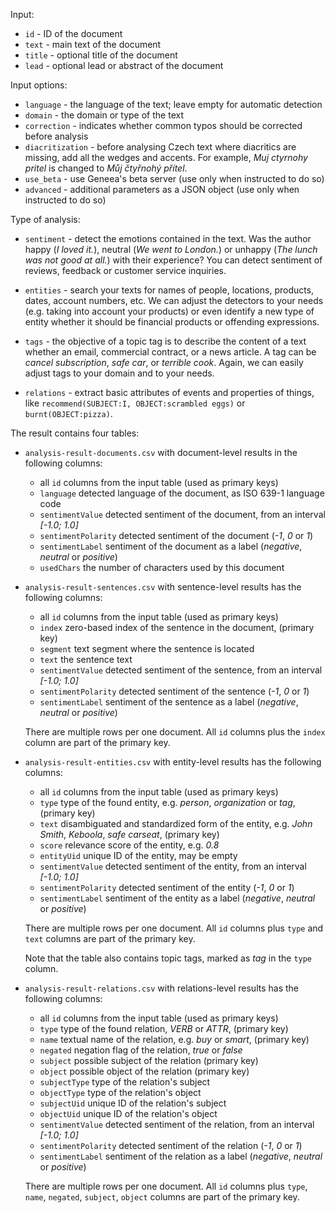 Input:
* `id` - ID of the document
* `text` - main text of the document
* `title` - optional title of the document
* `lead` - optional lead or abstract of the document

Input options:
* `language` - the language of the text; leave empty for automatic detection
* `domain` - the domain or type of the text
* `correction` - indicates whether common typos should be corrected before analysis
* `diacritization` - before analysing Czech text where diacritics are missing, add all the wedges and accents. For example, _Muj ctyrnohy pritel_ is changed to _Můj čtyřnohý přítel_.
* `use_beta` - use Geneea's beta server (use only when instructed to do so)
* `advanced` - additional parameters as a JSON object (use only when instructed to do so)


Type of analysis:    
    
* `sentiment` - detect the emotions contained in the text. Was the author happy (_I loved it._), neutral (_We went to London._) or unhappy (_The lunch was not good at all._) with their experience? You can detect sentiment of reviews, feedback or customer service inquiries.

* `entities` - search your texts for names of people, locations, products, dates, account numbers, etc. We can adjust the detectors to your needs (e.g. taking into account your products) or even identify a new type of entity whether it should be financial products or offending expressions.

* `tags` - the objective of a topic tag is to describe the content of a text whether an email, commercial contract, or a news article. A tag can be _cancel subscription_, _safe car_, or _terrible cook_. Again, we can easily adjust tags to your domain and to your needs.

* `relations` - extract basic attributes of events and properties of things, like `recommend(SUBJECT:I, OBJECT:scrambled eggs)` or `burnt(OBJECT:pizza)`.


The result contains four tables:

* `analysis-result-documents.csv` with document-level results in the following columns:
    * all `id` columns from the input table (used as primary keys)
    * `language` detected language of the document, as ISO 639-1 language code
    * `sentimentValue` detected sentiment of the document, from an interval _\[-1.0; 1.0\]_
    * `sentimentPolarity` detected sentiment of the document (_-1_, _0_ or _1_)
    * `sentimentLabel` sentiment of the document as a label (_negative_, _neutral_ or _positive_)
    * `usedChars` the number of characters used by this document

* `analysis-result-sentences.csv` with sentence-level results has the following columns:
    * all `id` columns from the input table (used as primary keys)
    * `index` zero-based index of the sentence in the document, (primary key)
    * `segment` text segment where the sentence is located
    * `text` the sentence text
    * `sentimentValue` detected sentiment of the sentence, from an interval _\[-1.0; 1.0\]_
    * `sentimentPolarity` detected sentiment of the sentence (_-1_, _0_ or _1_)
    * `sentimentLabel` sentiment of the sentence as a label (_negative_, _neutral_ or _positive_)

  There are multiple rows per one document. All `id` columns plus the `index` column are part of the primary key.

* `analysis-result-entities.csv` with entity-level results has the following columns:
    * all `id` columns from the input table (used as primary keys)
    * `type` type of the found entity, e.g. _person_, _organization_ or _tag_, (primary key)
    * `text` disambiguated and standardized form of the entity, e.g. _John Smith_, _Keboola_, _safe carseat_, (primary key)
    * `score` relevance score of the entity, e.g. _0.8_
    * `entityUid` unique ID of the entity, may be empty
    * `sentimentValue` detected sentiment of the entity, from an interval _\[-1.0; 1.0\]_
    * `sentimentPolarity` detected sentiment of the entity (_-1_, _0_ or _1_)
    * `sentimentLabel` sentiment of the entity as a label (_negative_, _neutral_ or _positive_)

  There are multiple rows per one document. All `id` columns plus `type` and `text` columns are part of the primary key.

  Note that the table also contains topic tags, marked as _tag_ in the `type` column.

* `analysis-result-relations.csv` with relations-level results has the following columns:
    * all `id` columns from the input table (used as primary keys)
    * `type` type of the found relation, _VERB_ or _ATTR_, (primary key)
    * `name` textual name of the relation, e.g. _buy_ or _smart_, (primary key)
    * `negated` negation flag of the relation, _true_ or _false_
    * `subject` possible subject of the relation (primary key)
    * `object` possible object of the relation (primary key)
    * `subjectType` type of the relation's subject
    * `objectType` type of the relation's object
    * `subjectUid` unique ID of the relation's subject
    * `objectUid` unique ID of the relation's object
    * `sentimentValue` detected sentiment of the relation, from an interval _\[-1.0; 1.0\]_
    * `sentimentPolarity` detected sentiment of the relation (_-1_, _0_ or _1_)
    * `sentimentLabel` sentiment of the relation as a label (_negative_, _neutral_ or _positive_)

  There are multiple rows per one document. All `id` columns plus `type`, `name`, `negated`, `subject`, `object` columns are part of the primary key.
